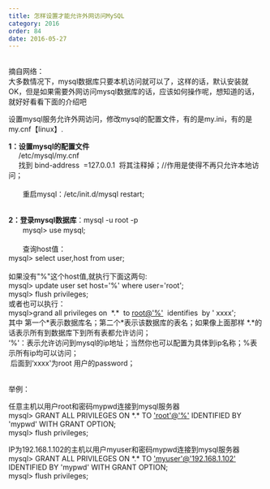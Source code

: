 ```yaml
---
title: 怎样设置才能允许外网访问MySQL
category: 2016
order: 84
date: 2016-05-27
---
```

<br>
摘自网络：<br>
大多数情况下，mysql数据库只要本机访问就可以了，这样的话，默认安装就OK，但是如果需要外网访问mysql数据库的话，应该如何操作呢，想知道的话，就好好看看下面的介绍吧
<br>
<div id="content">
<p>设置mysql服务允许外网访问，修改mysql的配置文件，有的是my.ini，有的是my.cnf【linux】.</p>
<p><strong>1：设置mysql的配置文件<br>
</strong>&nbsp;&nbsp;&nbsp;&nbsp; /etc/mysql/my.cnf<br>
&nbsp;&nbsp;&nbsp;&nbsp; 找到 bind-address&nbsp; =127.0.0.1&nbsp; 将其注释掉；//作用是使得不再只允许本地访问；<br>
&nbsp;<br>
　　重启mysql：/etc/init.d/mysql restart;<br>
&nbsp;<br>
</p>
<p><strong>2：登录mysql数据库</strong>：mysql -u root -p<br>
　　mysql&gt; use mysql;<br>
&nbsp;<br>
　　查询host值：<br>
mysql&gt; select user,host from user;<br>
&nbsp;<br>
如果没有"%"这个host值,就执行下面这两句:<br>
mysql&gt; update user set host='%' where user='root';<br>
mysql&gt; flush privileges;<br>
或者也可以执行：<br>
mysql&gt;grand all privileges on&nbsp; *.*&nbsp; to <a href="mailto:root@'%'" rel="external nofollow">root@'%'</a>&nbsp; identifies&nbsp; by ' xxxx';<br>
其中 第一个*表示数据库名；第二个*表示该数据库的表名；如果像上面那样 *.*的话表示所有到数据库下到所有表都允许访问；<br>
‘%'：表示允许访问到mysql的ip地址；当然你也可以配置为具体到ip名称；%表示所有ip均可以访问；<br>
&nbsp;后面到‘xxxx'为root 用户的password；<br>
&nbsp;<br>
</p>
<p>举例：<br>
</p>
<p>任意主机以用户root和密码mypwd连接到mysql服务器<br>
mysql&gt; GRANT ALL PRIVILEGES ON *.* TO <a href="mailto:'root'@'%'" rel="external nofollow">'root'@'%'</a> IDENTIFIED BY 'mypwd' WITH GRANT OPTION;<br>
mysql&gt; flush privileges;</p>
<p>IP为192.168.1.102的主机以用户myuser和密码mypwd连接到mysql服务器<br>
mysql&gt; GRANT ALL PRIVILEGES ON *.* TO <a href="mailto:'myuser'@'192.168.1.102'" rel="external nofollow">'myuser'@'192.168.1.102'</a> IDENTIFIED BY 'mypwd' WITH GRANT OPTION; <br>
mysql&gt; flush privileges;</p>


</div>


